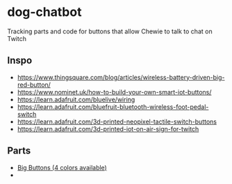 # dog-chatbot
Tracking parts and code for buttons that allow Chewie to talk to chat on Twitch


## Inspo
- https://www.thingsquare.com/blog/articles/wireless-battery-driven-big-red-button/
- https://www.nominet.uk/how-to-build-your-own-smart-iot-buttons/
- https://learn.adafruit.com/bluelive/wiring
- https://learn.adafruit.com/bluefruit-bluetooth-wireless-foot-pedal-switch
- https://learn.adafruit.com/3d-printed-neopixel-tactile-switch-buttons
- https://learn.adafruit.com/3d-printed-iot-on-air-sign-for-twitch

## Parts
- [Big Buttons (4 colors available)](https://www.sparkfun.com/products/9181)
- 
